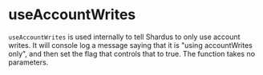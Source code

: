 # useAccountWrites

`useAccountWrites` is used internally to tell Shardus to only use account writes. It will console log a message saying that it is "using accountWrites only", and then set the flag that controls that to true. The function takes no parameters.

